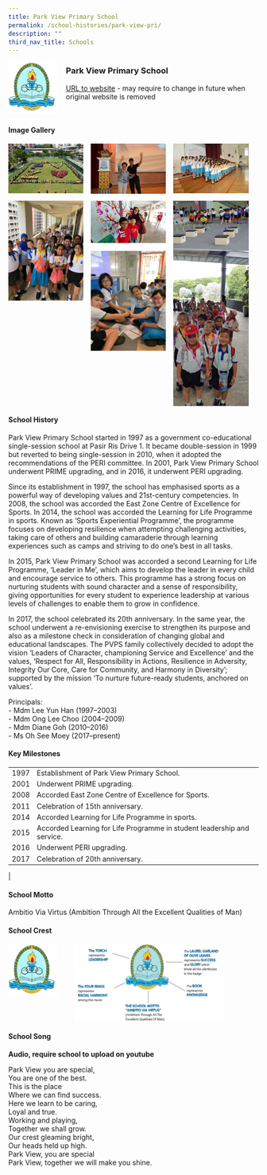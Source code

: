 ```yaml
---
title: Park View Primary School
permalink: /school-histories/park-view-pri/
description: ""
third_nav_title: Schools
---
```

<img src="/images/parkviewpri1.png" style="width:20%;margin-right:15px;" align = "left">

### **Park View Primary School**
[URL to website](https://parkviewpri.moe.edu.sg/) - may require to change in future when original website is removed

<br clear="left">

#### **Image Gallery**

<p><a href="https://d1yxymztqoj7qn.amplifyapp.com/images/parkviewpri2.jpg">  
<img src="/images/parkviewpri2.jpg" style="width:30%;margin-right:15px;" align = "left">
</a></p>

<p><a href="https://d1yxymztqoj7qn.amplifyapp.com/images/parkviewpri3.jpg">  
<img src="/images/parkviewpri3.jpg" style="width:30%;margin-right:15px;" align = "left">
</a></p>

<p><a href="https://d1yxymztqoj7qn.amplifyapp.com/images/parkviewpri4.jpg">  
<img src="/images/parkviewpri4.jpg" style="width:30%;margin-right:15px;" align = "left">
</a></p>

<br clear="left">

<p><a href="https://d1yxymztqoj7qn.amplifyapp.com/images/parkviewpri5.jpg">  
<img src="/images/parkviewpri5.jpg" style="width:30%;margin-right:15px;" align = "left">
</a></p>

<p><a href="https://d1yxymztqoj7qn.amplifyapp.com/images/parkviewpri6.jpg">  
<img src="/images/parkviewpri6.jpg" style="width:30%;margin-right:15px;" align = "left">
</a></p>

<p><a href="https://d1yxymztqoj7qn.amplifyapp.com/images/parkviewpri7.jpg">  
<img src="/images/parkviewpri7.jpg" style="width:30%;margin-right:15px;" align = "left">
</a></p>

<p><a href="https://d1yxymztqoj7qn.amplifyapp.com/images/parkviewpri8.jpg">  
<img src="/images/parkviewpri8.jpg" style="width:30%;margin-right:15px;" align = "left">
</a></p>

<p><a href="https://d1yxymztqoj7qn.amplifyapp.com/images/parkviewpri9.jpg">  
<img src="/images/parkviewpri9.jpg" style="width:30%;margin-right:15px;" align = "left">
</a></p>

<br clear="left">

#### **School History**
Park View Primary School started in 1997 as a government co-educational single-session school at Pasir Ris Drive 1. It became double-session in 1999 but reverted to being single-session in 2010, when it adopted the recommendations of the PERI committee. In 2001, Park View Primary School underwent PRIME upgrading, and in 2016, it underwent PERI upgrading.

Since its establishment in 1997, the school has emphasised sports as a powerful way of developing values and 21st-century competencies. In 2008, the school was accorded the East Zone Centre of Excellence for Sports. In 2014, the school was accorded the Learning for Life Programme in sports. Known as ‘Sports Experiential Programme’, the programme focuses on developing resilience when attempting challenging activities, taking care of others and building camaraderie through learning experiences such as camps and striving to do one’s best in all tasks.

In 2015, Park View Primary School was accorded a second Learning for Life Programme, ‘Leader in Me’, which aims to develop the leader in every child and encourage service to others. This programme has a strong focus on nurturing students with sound character and a sense of responsibility, giving opportunities for every student to experience leadership at various levels of challenges to enable them to grow in confidence.

In 2017, the school celebrated its 20th anniversary. In the same year, the school underwent a re-envisioning exercise to strengthen its purpose and also as a milestone check in consideration of changing global and educational landscapes. The PVPS family collectively decided to adopt the vision ‘Leaders of Character, championing Service and Excellence’ and the values, ‘Respect for All, Responsibility in Actions, Resilience in Adversity, Integrity Our Core, Care for Community, and Harmony in Diversity’; supported by the mission ‘To nurture future-ready students, anchored on values’.

Principals:<br>
\- Mdm Lee Yun Han (1997–2003)<br>
\- Mdm Ong Lee Choo (2004–2009)<br>
\- Mdm Diane Goh (2010–2016)<br>
\- Ms Oh See Moey (2017–present)

#### **Key Milestones**

|  |  |
|:---:|---|
| 1997 | Establishment of Park View Primary School. |
| 2001 | Underwent PRIME upgrading. |
| 2008 | Accorded East Zone Centre of Excellence for Sports. |
| 2011 | Celebration of 15th anniversary. |
| 2014 | Accorded Learning for Life Programme in sports. |
| 2015 | Accorded Learning for Life Programme in student leadership and service. |
| 2016 | Underwent PERI upgrading. |
| 2017 | Celebration of 20th anniversary. |
|

#### **School Motto**
Ambitio Via Virtus (Ambition Through All the Excellent Qualities of Man)

#### **School Crest**
<img src="/images/parkviewpri1.png" style="width:20%;margin-right:15px;" align = "left">
<img src="/images/parkviewpricrest.jpg" style="width:60%;margin-left:15px;" align = "left">

<br clear="left">

#### **School Song**
**Audio, require school to upload on youtube**

Park View you are special,<br>
You are one of the best.<br>
This is the place<br>
Where we can find success.<br>
Here we learn to be caring,<br>
Loyal and true.<br>
Working and playing,<br>
Together we shall grow.<br>
Our crest gleaming bright,<br>
Our heads held up high.<br>
Park View, you are special<br>
Park View, together we will make you shine.

